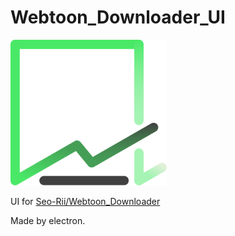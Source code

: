 # Webtoon_Downloader_UI

<img alt="logo" src="./logo.png" width="250"> 

UI for [Seo-Rii/Webtoon_Downloader](https://github.com/Seo-Rii/Webtoon_Downloader)

Made by electron.